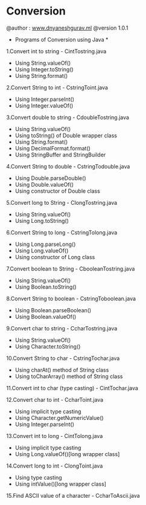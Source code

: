 # Conversion

@author : www.dnyaneshgurav.ml
@version 1.0.1

* Programs of Conversion using Java *

1.Convert int to string - CintTostring.java
* Using String.valueOf()
* Using Integer.toString()
* Using String.format()

2.Convert String to int - CstringToint.java
* Using Integer.parseInt() 
* Using Integer.valueOf() 

3.Convert double to string - CdoubleTostring.java
* Using String.valueOf()
* Using toString() of Double wrapper class
* Using String.format()
* Using DecimalFormat.format()
* Using StringBuffer and StringBuilder

4.Convert String to double - CstringTodouble.java
* Using Double.parseDouble()
* Using Double.valueOf()
* Using constructor of Double class

5.Convert long to String - ClongTostring.java 
* Using String.valueOf()
* Using Long.toString()

6.Convert String to long - CstringTolong.java
* Using Long.parseLong()
* Using Long.valueOf()
* Using constructor of Long class

7.Convert boolean to String - CbooleanTostring.java
* Using String.valueOf()
* Using Boolean.toString()

8.Convert String to boolean - CstringToboolean.java
* Using Boolean.parseBoolean()
* Using Boolean.valueOf()

9.Convert char to string - CcharTostring.java
* Using String.valueOf()
* Using Character.toString()

10.Convert String to char - CstringTochar.java
* Using charAt() method of String class
* Using toCharArray() method of String class

11.Convert int to char (type casting) - CintTochar.java

12.Convert char to int - CcharToint.java
* Using implicit type casting
* Using Character.getNumericValue()
* Using Integer.parseInt()

13.Convert int to long - CintTolong.java
* Using implicit type casting
* Using Long.valueOf()[long wrapper class]

14.Convert long to int - ClongToint.java
* Using type casting
* Using intValue()[long wrapper class]

15.Find ASCII value of a character - CcharToAscii.java

